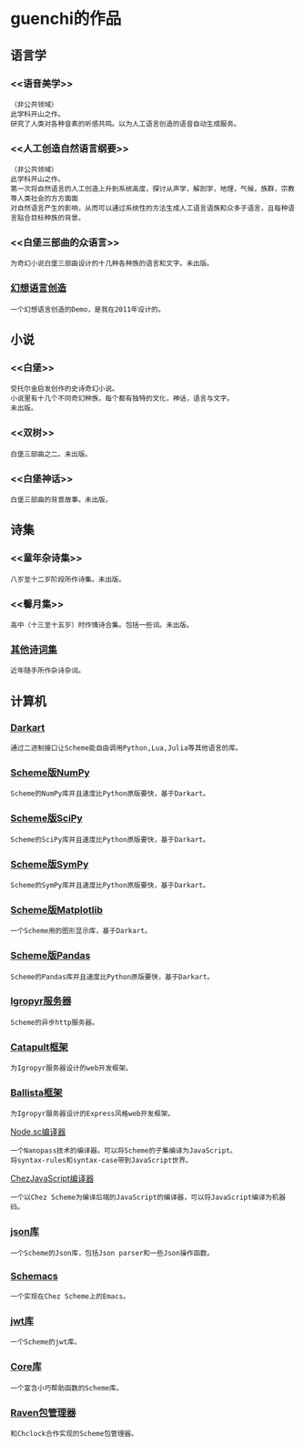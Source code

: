 # guenchi的作品

## 语言学

### <<语音美学>>

```
（非公共领域）
此学科开山之作。
研究了人类对各种音素的听感共鸣。以为人工语言创造的语音自动生成服务。
```

### <<人工创造自然语言纲要>>

```
（非公共领域）
此学科开山之作。
第一次将自然语言的人工创造上升到系统高度，探讨从声学，解剖学，地理，气候，族群，宗教等人类社会的方方面面
对自然语言产生的影响，从而可以通过系统性的方法生成人工语言语族和众多子语言，且每种语言贴合目标种族的背景。
```

### <<白堡三部曲的众语言>>

```
为奇幻小说白堡三部曲设计的十几种各种族的语言和文字。未出版。
```

### [幻想语言创造](https://guenchi.github.io/language-creating)

```
一个幻想语言创造的Demo，是我在2011年设计的。
```

## 小说

### <<白堡>>

```
受托尔金启发创作的史诗奇幻小说。
小说里有十几个不同奇幻种族，每个都有独特的文化，神话，语言与文字。
未出版。
```

### <<双树>>

```
白堡三部曲之二。未出版。
```

### <<白堡神话>>

```
白堡三部曲的背景故事。未出版。
```

## 诗集

### <<童年杂诗集>>

```
八岁至十二岁阶段所作诗集。未出版。
```

### <<馨月集>>

```
高中（十三至十五岁）时作情诗合集。包括一些词。未出版。
```

### [其他诗词集](otherpoems.md)

```
近年随手所作杂诗杂词。
```

## 计算机

### [Darkart](https://guenchi.github.io/Darkart)

```
通过二进制接口让Scheme能自由调用Python,Lua,Julia等其他语言的库。
```

### [Scheme版NumPy](https://guenchi.github.io/NumPy)

```
Scheme的NumPy库并且速度比Python原版要快，基于Darkart。
```

### [Scheme版SciPy](https://guenchi.github.io/SciPy)

```
Scheme的SciPy库并且速度比Python原版要快，基于Darkart。
```

### [Scheme版SymPy](https://guenchi.github.io/SymPy)

```
Scheme的SymPy库并且速度比Python原版要快，基于Darkart。
```


### [Scheme版Matplotlib](https://guenchi.github.io/Matplotlib)

```
一个Scheme用的图形显示库，基于Darkart。
```

### [Scheme版Pandas](https://guenchi.github.io/Pandas)

```
Scheme的Pandas库并且速度比Python原版要快，基于Darkart。
```

### [Igropyr服务器](https://guenchi.github.io/Igropyr)

```
Scheme的异步http服务器。
```

### [Catapult框架](https://guenchi.github.io/Catapult)

```
为Igropyr服务器设计的web开发框架。
```

### [Ballista框架](https://guenchi.github.io/Ballista)

```
为Igropyr服务器设计的Express风格web开发框架。
```

[Node.sc编译器](https://github.com/guenchi/node.sc)

```
一个Nanopass技术的编译器。可以将Scheme的子集编译为JavaScript。
将syntax-rules和syntax-case带到JavaScript世界。
```

[ChezJavaScript编译器](https://github.com/guenchi/chezjavascript)

```
一个以Chez Scheme为编译后端的JavaScript的编译器，可以将JavaScript编译为机器码。
```

### [json库](https://guenchi.github.io/json/)

```
一个Scheme的Json库，包括Json parser和一些Json操作函数。
```

### [Schemacs](https://guenchi.github.io/schemacs)

```
一个实现在Chez Scheme上的Emacs。
```

### [jwt库](https://github.com/guenchi/jwt)

```
一个Scheme的jwt库。
```

### [Core库](https://guenchi.github.io/Core)

```
一个富含小巧帮助函数的Scheme库。
```

### [Raven包管理器](https://guenchi.github.io/Raven)

```
和Chclock合作实现的Scheme包管理器。
```
